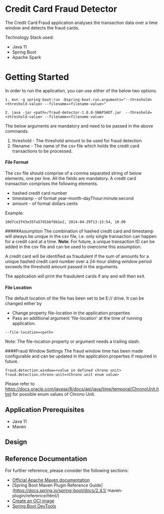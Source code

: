 # Credit Card Fraud Detector
The Credit Card Fraud application analyses the transaction data over a time window and detects the fraud cards.

Technology Stack used:
* Java 11
* Spring Boot
* Apache Spark

# Getting Started

In order to run the application, you can use either of the below two options.
```
1. mvn -q spring-boot:run -Dspring-boot.run.arguments="--threshold=<threshold-value> --filename=<filename-value>"

```

```
2. java -jar <path>/fraud-detector-1.0.0-SNAPSHOT.jar  --threshold=<threshold-value> --filename=<filename-value>
```

The below arguments are mandatory and need to be passed in the above commands.
1. threshold - The threshold amount to be used for fraud detection
2. filename - The name of the csv file which holds the credit card transactions to be processed.

#### File Format

The csv file should comprise of a comma separated string of below elements, one per line. All the fields are mandatory.
A credit card transaction comprises the following elements.
* hashed credit card number
* timestamp - of format year-month-dayThour:minute:second
* amount - of format dollars.cents

Example:
```
10d7ce2f43e35fa57d1bbf8b1e2, 2014-04-29T13:15:54, 10.00
```
#####Assumption
The combination of hashed credit card and timestamp will always be unique in the csv file, i.e. only single transaction can happen for a credit card at a time. 
**Note**: For future, a unique transaction ID can be added in the csv file and can be used to overcome this assumption.

A credit card will be identified as fraudulent if the sum of amounts for a unique hashed credit
card number over a 24-hour sliding window period exceeds the threshold amount passed in the arguments.

The application will print the fraudulent cards if any and will then exit.

#### File Location

The default location of the file has been set to be E:// drive. It can be changed either by
* Change property file-location in the application.properties
* Pass an additional argument 'file-location' at the time of running application.
```
--file-location=<path>
```

Note: The file-location property or argument needs a trailing slash.

####Fraud Window Settings
The fraud window time has been made configurable and can be updated in the application.properties if required in future.
```
fraud.detection.window=<value in defined chrono unit>
fraud.detection.chrono-unit=<Chrono unit enum value>
```
Please refer to https://docs.oracle.com/javase/8/docs/api/java/time/temporal/ChronoUnit.html for possible enum values of Chrono Unit.

## Application Prerequisites
- Java 11
- Maven

## Design


## Reference Documentation
For further reference, please consider the following sections:

* [Official Apache Maven documentation](https://maven.apache.org/guides/index.html)
* [Spring Boot Maven Plugin Reference Guide](https://docs.spring.io/spring-boot/docs/2.4.1/	maven-plugin/reference/html/)
* [Create an OCI image](https://docs.spring.io/spring-boot/docs/2.4.1/maven-plugin/reference/html/#build-image)
* [Spring Boot DevTools](https://docs.spring.io/spring-boot/docs/2.4.1/reference/htmlsingle/#using-boot-devtools)

